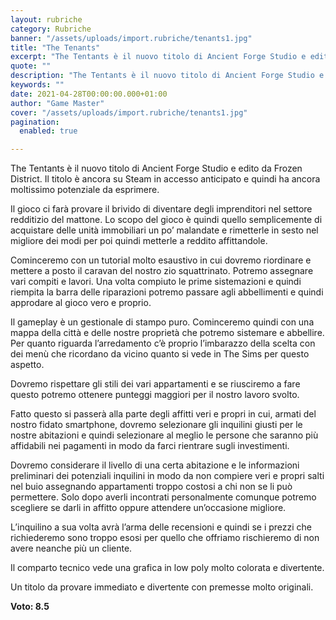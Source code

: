 ```yaml
---
layout: rubriche
category: Rubriche
banner: "/assets/uploads/import.rubriche/tenants1.jpg"
title: "The Tenants"
excerpt: "The Tentants è il nuovo titolo di Ancient Forge Studio e edito da Frozen District. Il titolo è ancora su Steam in accesso anticipato e quindi ha ancora moltissimo potenziale da esprimere. Il gioco ci farà provare il brivido di diventare degli imprenditori nel settore redditizio del mattone. Lo scopo del gioco è quindi quello [&hellip"
quote: ""
description: "The Tentants è il nuovo titolo di Ancient Forge Studio e edito da Frozen District. Il titolo è ancora su Steam in accesso anticipato e quindi ha ancora moltissimo potenziale da esprimere. Il gioco ci farà provare il brivido di diventare degli imprenditori nel settore redditizio del mattone. Lo scopo del gioco è quindi quello [&hellip"
keywords: ""
date: 2021-04-28T00:00:00.000+01:00
author: "Game Master"
cover: "/assets/uploads/import.rubriche/tenants1.jpg"
pagination:
  enabled: true

---
```


The Tentants è il nuovo titolo di Ancient Forge Studio e edito da Frozen District. Il titolo è ancora su Steam in accesso anticipato e quindi ha ancora moltissimo potenziale da esprimere.

Il gioco ci farà provare il brivido di diventare degli imprenditori nel settore redditizio del mattone. Lo scopo del gioco è quindi quello semplicemente di acquistare delle unità immobiliari un po’ malandate e rimetterle in sesto nel migliore dei modi per poi quindi metterle a reddito affittandole.

Cominceremo con un tutorial molto esaustivo in cui dovremo riordinare e mettere a posto il caravan del nostro zio squattrinato. Potremo assegnare vari compiti e lavori. Una volta compiuto le prime sistemazioni e quindi riempita la barra delle riparazioni potremo passare agli abbellimenti e quindi approdare al gioco vero e proprio.

Il gameplay è un gestionale di stampo puro. Cominceremo quindi con una mappa della città e delle nostre proprietà che potremo sistemare e abbellire. Per quanto riguarda l’arredamento c’è proprio l’imbarazzo della scelta con dei menù che ricordano da vicino quanto si vede in The Sims per questo aspetto.

Dovremo rispettare gli stili dei vari appartamenti e se riusciremo a fare questo potremo ottenere punteggi maggiori per il nostro lavoro svolto.

Fatto questo si passerà alla parte degli affitti veri e propri in cui, armati del nostro fidato smartphone, dovremo selezionare gli inquilini giusti per le nostre abitazioni e quindi selezionare al meglio le persone che saranno più affidabili nei pagamenti in modo da farci rientrare sugli investimenti.

Dovremo considerare il livello di una certa abitazione e le informazioni preliminari dei potenziali inquilini in modo da non compiere veri e propri salti nel buio assegnando appartamenti troppo costosi a chi non se li può permettere. Solo dopo averli incontrati personalmente comunque potremo scegliere se darli in affitto oppure attendere un’occasione migliore.

L’inquilino a sua volta avrà l’arma delle recensioni e quindi se i prezzi che richiederemo sono troppo esosi per quello che offriamo rischieremo di non avere neanche più un cliente.

Il comparto tecnico vede una grafica in low poly molto colorata e divertente.

Un titolo da provare immediato e divertente con premesse molto originali.

**Voto: 8.5**